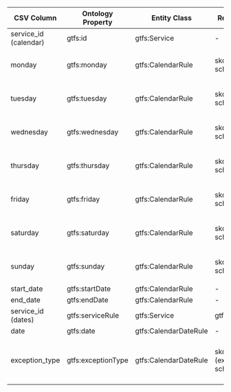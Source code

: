 | CSV Column         | Ontology Property       | Entity Class       | Related Entity Class                        | Subject Generation                     | Join Condition      | Datatype  | Function Name           | Function Output                                                                 |
|--------------------|-------------------------|--------------------|---------------------------------------------|----------------------------------------|---------------------|-----------|----------------------|-------------------------|
| service_id (calendar) | gtfs:id                | gtfs:Service       | -                                           | http://example.org/service/{service_id} | -                   | xsd:string    | -                                                                               |
| monday             | gtfs:monday            | gtfs:CalendarRule  | skos:Concept (day scheme)                   | http://example.org/calendar_rule/{service_id} | service_id          | -          | map_day_availability    | 1 → `<http://transport.linkeddata.es/kos/day/available>`<br>0 → `<http://transport.linkeddata.es/kos/day/not-available>`  |
| tuesday            | gtfs:tuesday           | gtfs:CalendarRule  | skos:Concept (day scheme)                   |   http://example.org/calendar_rule/{service_id}| service_id          | -          | map_day_availability    | 1 → `<http://transport.linkeddata.es/kos/day/available>`<br>0 → `<http://transport.linkeddata.es/kos/day/not-available>`  |
| wednesday          | gtfs:wednesday         | gtfs:CalendarRule  | skos:Concept (day scheme)                   |   http://example.org/calendar_rule/{service_id}| service_id          | -          | map_day_availability    | 1 → `<http://transport.linkeddata.es/kos/day/available>`<br>0 → `<http://transport.linkeddata.es/kos/day/not-available>`  |
| thursday           | gtfs:thursday          | gtfs:CalendarRule  | skos:Concept (day scheme)                   |   http://example.org/calendar_rule/{service_id}| service_id          | -          | map_day_availability    | 1 → `<http://transport.linkeddata.es/kos/day/available>`<br>0 → `<http://transport.linkeddata.es/kos/day/not-available>`  |
| friday             | gtfs:friday            | gtfs:CalendarRule  | skos:Concept (day scheme)                   |   http://example.org/calendar_rule/{service_id}| service_id          | -          | map_day_availability    | 1 → `<http://transport.linkeddata.es/kos/day/available>`<br>0 → `<http://transport.linkeddata.es/kos/day/not-available>`  |
| saturday           | gtfs:saturday          | gtfs:CalendarRule  | skos:Concept (day scheme)                   |   http://example.org/calendar_rule/{service_id}| service_id          | -          | map_day_availability    | 1 → `<http://transport.linkeddata.es/kos/day/available>`<br>0 → `<http://transport.linkeddata.es/kos/day/not-available>`  |
| sunday             | gtfs:sunday            | gtfs:CalendarRule  | skos:Concept (day scheme)                   |   http://example.org/calendar_rule/{service_id}| service_id          | -          | map_day_availability    | 1 → `<http://transport.linkeddata.es/kos/day/available>`<br>0 → `<http://transport.linkeddata.es/kos/day/not-available>`  |
| start_date         | gtfs:startDate         | gtfs:CalendarRule  | -                                           |   http://example.org/calendar_rule/{service_id}| service_id          | xsd:date   | -                       | -                                                                               |
| end_date           | gtfs:endDate           | gtfs:CalendarRule  | -                                           |   http://example.org/calendar_rule/{service_id}| service_id          | xsd:date   | -                       | -                                                                               |
| service_id (dates) | gtfs:serviceRule       | gtfs:Service       | gtfs:CalendarDateRule                       | http://example.org/service/{service_id} | service_id          | -          | -                       | -                                                                               |
| date               | gtfs:date              | gtfs:CalendarDateRule | -                                          | http://example.org/date_rule/{service_id}/{date} | service_id          | xsd:date   | -                       | -                                                                               |
| exception_type     | gtfs:exceptionType     | gtfs:CalendarDateRule | skos:Concept (exception-type scheme)       |http://example.org/date_rule/{service_id}/{date}| service_id          | -          | map_exception_type      |1 → `<http://transport.linkeddata.es/kos/exception-type/added>`<br>2 → `<http://transport.linkeddata.es/kos/exception-type/removed>`  |
